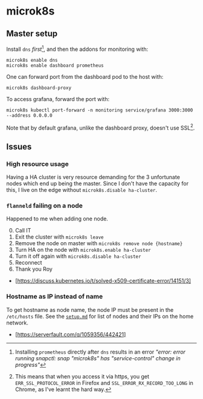 # microk8s
## Master setup 
Install `dns` _first_[^1], and then the addons for monitoring with:

```
microk8s enable dns
microk8s enable dashboard prometheus
```

One can forward port from the dashboard pod to the host with:

```
microk8s dashboard-proxy
```

To access grafana, forward the port with:

```
microk8s kubectl port-forward -n monitoring service/grafana 3000:3000 --address 0.0.0.0
```

Note that by default grafana, unlike the dashboard proxy, doesn't use SSL[^2].

## Issues
### High resource usage
Having a HA cluster is very resource demanding for the 3 unfortunate nodes
which end up being the master. Since I don't have the capacity for this, I live
on the edge without `microk8s.disable ha-cluster`.

### `flanneld` failing on a node
Happened to me when adding one node.

0. Call IT
1. Exit the cluster with `microk8s leave`
2. Remove the node on master with `microk8s remove node {hostname}`
3. Turn HA on the node with `microk8s.enable ha-cluster`
4. Turn it off again with `microk8s.disable ha-cluster`
5. Reconnect
6. Thank you Roy

- [https://discuss.kubernetes.io/t/solved-x509-certificate-error/14151/3]

### Hostname as IP instead of name
To get hostname as node name, the node IP must be present in the `/etc/hosts`
file. See the [`setup.md`](setup.md) for list of nodes and their IPs on the
home network. 

- [https://serverfault.com/q/1059356/442421]

[^1]: Installing `prometheus` directly after `dns` results in an error _"error:
  error running snapctl: snap "microk8s" has "service-control" change in
  progress"_

[^2]: This means that when you access it via https, you get
  `ERR_SSL_PROTOCOL_ERROR` in Firefox and `SSL_ERROR_RX_RECORD_TOO_LONG` in
  Chrome, as I've learnt the hard way.

<!-- References -->
[docs]: https://microk8s.io/docs
[ha]: https://microk8s.io/docs/high-availability
[disable-ha]: https://discuss.kubernetes.io/t/high-availability-ha/11731/21
[prometheus]: https://www.server-world.info/en/note?os=Ubuntu_20.04&p=microk8s&f=8
[cpu-limits]: https://learnk8s.io/setting-cpu-memory-limits-requests
